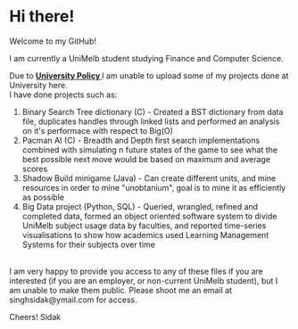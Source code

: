 # Hi there!
Welcome to my GitHub!

I am currently a UniMelb student studying Finance and Computer Science.

Due to <b><u> University Policy </u> </b> I am unable to upload some of my projects done at University here.
<br>
I have done projects such as:
<ol>
  <li> Binary Search Tree dictionary (C) - Created a BST dictionary from data file, duplicates handles through linked lists and performed an analysis on it's performace with respect to Big(O) </li>
  <li> Pacman AI (C) - Breadth and Depth first search implementations combined with simulating n future states of the game to see what the best possible next move would be based on maximum and average scores </li>
  <li> Shadow Build minigame (Java) - Can create different units, and mine resources in order to mine "unobtanium", goal is to mine it as efficiently as possible </li>
  <li> Big Data project (Python, SQL) - Queried, wrangled, refined and completed data, formed an object oriented software system to divide UniMelb subject usage data by faculties, and reported time-series visualisations to show how academics used Learning Management Systems for their subjects over time </li>
    
</ol>
</br>
I am very happy to provide you access to any of these files if you are interested (if you are an employer, or non-current UniMelb student), but I am unable to make them public. Please shoot me an email at singhsidak@ymail.com for access.

Cheers!
Sidak

